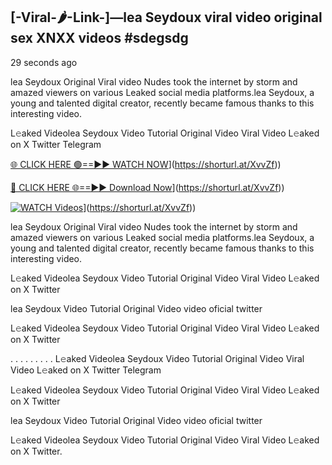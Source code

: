 ## [-Viral-🌶-Link-]—lea Seydoux viral video original sex XNXX videos #sdegsdg

29 seconds ago

lea Seydoux Original Viral video Nudes took the internet by storm and amazed viewers on various Leaked social media platforms.lea Seydoux, a young and talented digital creator, recently became famous thanks to this interesting video.

L𝚎aked Videolea Seydoux Video Tutorial Original Video Viral Video L𝚎aked on X Twitter Telegram

[🌐 CLICK HERE 🟢==►► WATCH NOW](https://i.imgur.com/dJHk4Zq.gif)](https://shorturl.at/XvvZf))

[🔴 CLICK HERE 🌐==►► Download Now](https://i.imgur.com/dJHk4Zq.gif)](https://shorturl.at/XvvZf))

[![WATCH Videos](https://i.imgur.com/dJHk4Zq.gif)](https://i.imgur.com/dJHk4Zq.gif)](https://shorturl.at/XvvZf))

lea Seydoux Original Viral video Nudes took the internet by storm and amazed viewers on various Leaked social media platforms.lea Seydoux, a young and talented digital creator, recently became famous thanks to this interesting video.

L𝚎aked Videolea Seydoux Video Tutorial Original Video Viral Video L𝚎aked on X Twitter

lea Seydoux Video Tutorial Original Video video oficial twitter

L𝚎aked Videolea Seydoux Video Tutorial Original Video Viral Video L𝚎aked on X Twitter

. . . . . . . . . L𝚎aked Videolea Seydoux Video Tutorial Original Video Viral Video L𝚎aked on X Twitter Telegram

L𝚎aked Videolea Seydoux Video Tutorial Original Video Viral Video L𝚎aked on X Twitter

lea Seydoux Video Tutorial Original Video video oficial twitter

L𝚎aked Videolea Seydoux Video Tutorial Original Video Viral Video L𝚎aked on X Twitter.